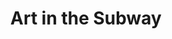 ---
pid: FS230
title: Art in the Subway
location_transcription: in the subways
zipcode: '19131'
outside_phl: 
neighborhood: Wynnefield
age: '16'
age_range: 13-19
instagram: 
image_file_name: FS_230.jpg
proposal_transcription: Dedicated to grafitti artist. Make it legal to have graffiti
  artwork in subways.
topic: Art,Philadelphia
topic_summary: 0, 0
type: Graffiti
keywords_other: subways, graffiti
credit: Percia
image_labels: 
twitter: Perciacat
facebook: 
permalink: "/monuments/fs230/"
layout: item-page
---